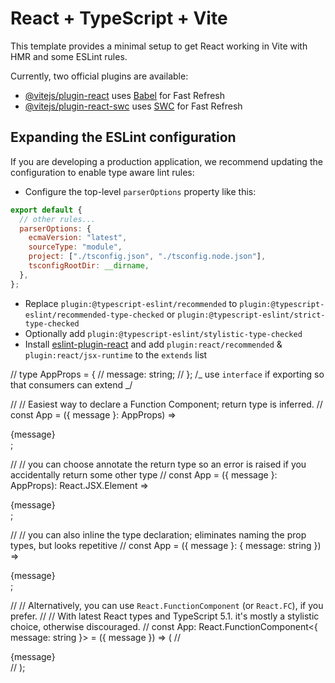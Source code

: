 # React + TypeScript + Vite

This template provides a minimal setup to get React working in Vite with HMR and some ESLint rules.

Currently, two official plugins are available:

- [@vitejs/plugin-react](https://github.com/vitejs/vite-plugin-react/blob/main/packages/plugin-react/README.md) uses [Babel](https://babeljs.io/) for Fast Refresh
- [@vitejs/plugin-react-swc](https://github.com/vitejs/vite-plugin-react-swc) uses [SWC](https://swc.rs/) for Fast Refresh

## Expanding the ESLint configuration

If you are developing a production application, we recommend updating the configuration to enable type aware lint rules:

- Configure the top-level `parserOptions` property like this:

```js
export default {
  // other rules...
  parserOptions: {
    ecmaVersion: "latest",
    sourceType: "module",
    project: ["./tsconfig.json", "./tsconfig.node.json"],
    tsconfigRootDir: __dirname,
  },
};
```

- Replace `plugin:@typescript-eslint/recommended` to `plugin:@typescript-eslint/recommended-type-checked` or `plugin:@typescript-eslint/strict-type-checked`
- Optionally add `plugin:@typescript-eslint/stylistic-type-checked`
- Install [eslint-plugin-react](https://github.com/jsx-eslint/eslint-plugin-react) and add `plugin:react/recommended` & `plugin:react/jsx-runtime` to the `extends` list

// type AppProps = {
// message: string;
// }; /_ use `interface` if exporting so that consumers can extend _/

// // Easiest way to declare a Function Component; return type is inferred.
// const App = ({ message }: AppProps) => <div>{message}</div>;

// // you can choose annotate the return type so an error is raised if you accidentally return some other type
// const App = ({ message }: AppProps): React.JSX.Element => <div>{message}</div>;

// // you can also inline the type declaration; eliminates naming the prop types, but looks repetitive
// const App = ({ message }: { message: string }) => <div>{message}</div>;

// // Alternatively, you can use `React.FunctionComponent` (or `React.FC`), if you prefer.
// // With latest React types and TypeScript 5.1. it's mostly a stylistic choice, otherwise discouraged.
// const App: React.FunctionComponent<{ message: string }> = ({ message }) => (
// <div>{message}</div>
// );
